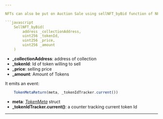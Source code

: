 ```yaml
---

NFTs can also be put on Auction Sale using sellNFT_byBid function of NFTBid1155 contract. An auction sale is the sale of goods through a bidding process.

```javascript
    SellNFT_byBid(
        address _collectionAddress,
        uint256 _tokenId,
        uint256 _price,
        uint256 _amount
    )
```

- **\_collectionAddress**: address of collection
- **\_tokenId**: Id of token willing to sell
- **\_price**: selling price
- **\_amount**: Amount of Tokens

It emits an event:

```javascript
    TokenMetaReturn(meta, _tokenIdTracker.current())
```

- **meta**: [_TokenMeta_](../Structs/3_TokenMeta.md) struct
- **\_tokenIdTracker.current()**: a counter tracking current token Id

---
```

